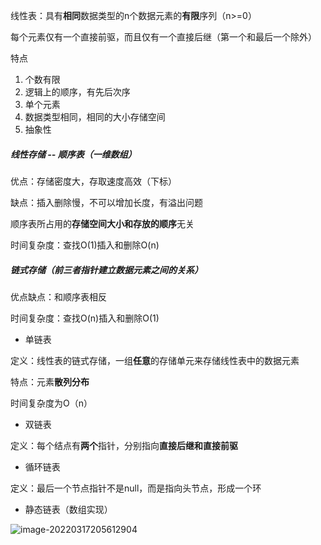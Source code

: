 线性表：具有**相同**数据类型的n个数据元素的**有限**序列（n>=0）

每个元素仅有一个直接前驱，而且仅有一个直接后继（第一个和最后一个除外）

特点

1. 个数有限
2. 逻辑上的顺序，有先后次序
3. 单个元素
4. 数据类型相同，相同的大小存储空间
5. 抽象性



##### 线性存储 -- 顺序表（一维数组）

优点：存储密度大，存取速度高效（下标）

缺点：插入删除慢，不可以增加长度，有溢出问题

顺序表所占用的**存储空间大小和存放的顺序**无关

时间复杂度：查找O(1)插入和删除O(n)





##### 链式存储（前三者指针建立数据元素之间的关系）

优点缺点：和顺序表相反

时间复杂度：查找O(n)插入和删除O(1)

- 单链表

定义：线性表的链式存储，一组**任意**的存储单元来存储线性表中的数据元素

特点：元素**散列分布**

时间复杂度为O（n）



- 双链表

定义：每个结点有**两个**指针，分别指向**直接后继和直接前驱**

- 循环链表

定义：最后一个节点指针不是null，而是指向头节点，形成一个环

- 静态链表（数组实现）





![image-20220317205612904](C:\Users\梁發粲\AppData\Roaming\Typora\typora-user-images\image-20220317205612904.png)